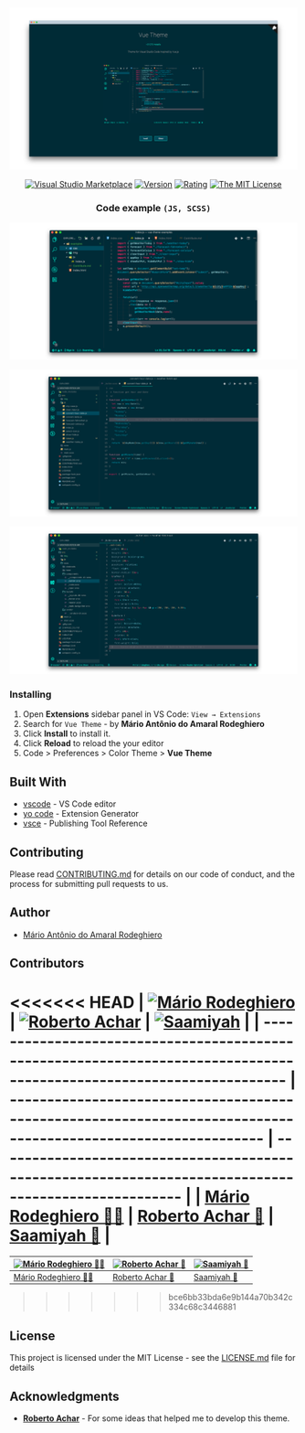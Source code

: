 ![Example3 running](images/vue-theme-page.png)

<div align="center">

[![Visual Studio Marketplace](https://vsmarketplacebadge.apphb.com/installs-short/mariorodeghiero.vue-theme.svg?style=flat-square)](https://marketplace.visualstudio.com/items?itemName=mariorodeghiero.vue-theme)
[![Version](https://vsmarketplacebadge.apphb.com/version-short/mariorodeghiero.vue-theme.svg)](https://marketplace.visualstudio.com/items?itemName=mariorodeghiero.vue-theme)
[![Rating](https://vsmarketplacebadge.apphb.com/rating-short/mariorodeghiero.vue-theme.svg)](https://marketplace.visualstudio.com/items?itemName=mariorodeghiero.vue-theme)
[![The MIT License](https://img.shields.io/badge/license-MIT-blue.svg?style=flat-square)](http://opensource.org/licenses/MIT)

</div>

<div align="center">

### Code example `(JS, SCSS)`

![Example running](images/example.png)

![Example2 running](images/example-2.png)

![Example3 running](images/example-3.png)

</div>

### Installing

1.  Open **Extensions** sidebar panel in VS Code: `View → Extensions`
2.  Search for `Vue Theme` - by **Mário Antônio do Amaral Rodeghiero**
3.  Click **Install** to install it.
4.  Click **Reload** to reload the your editor
5.  Code > Preferences > Color Theme > **Vue Theme**

## Built With

- [vscode](https://code.visualstudio.com/download) - VS Code editor
- [yo code](https://code.visualstudio.com/docs/extensions/yocode) - Extension Generator
- [vsce](https://code.visualstudio.com/docs/extensions/publish-extension) - Publishing Tool Reference

## Contributing

Please read [CONTRIBUTING.md](CONTRIBUTING.md) for details on our code of conduct, and the process for submitting pull requests to us.

## Author

- [Mário Antônio do Amaral Rodeghiero](https://github.com/mariorodeghiero)

## Contributors

<<<<<<< HEAD
| [![Mário Rodeghiero](https://avatars0.githubusercontent.com/u/24671133?s=60&v=4)](https://github.com/mariorodeghiero) | [![Roberto Achar](https://avatars2.githubusercontent.com/u/7755073?s=60&v=4)](https://github.com/robertoachar) | [![Saamiyah](https://avatars0.githubusercontent.com/u/7201256?s=60&v=4)](https://github.com/Saamiyah) |
| --------------------------------------------------------------------------------------------------------------------- | -------------------------------------------------------------------------------------------------------------- | ----------------------------------------------------------------------------------------------------- |
| [Mário Rodeghiero 👨‍💻](https://github.com/nesl247) | [Roberto Achar 📖](https://github.com/robertoachar) | [Saamiyah 📖](https://github.com/Saamiyah) |
=======
[![Mário Rodeghiero 👨‍💻](https://avatars0.githubusercontent.com/u/24671133?s=60&v=4)](https://github.com/mariorodeghiero) | [![Roberto Achar 📖](https://avatars2.githubusercontent.com/u/7755073?s=60&v=4)](https://github.com/robertoachar) | [![Saamiyah 📖](https://avatars0.githubusercontent.com/u/7201256?s=60&v=4)](https://github.com/Saamiyah)
--- | --- | ---
[Mário Rodeghiero 👨‍💻](https://github.com/mariorodeghiero) | [Roberto Achar 📖](https://github.com/robertoachar) | [Saamiyah 📖](https://github.com/Saamiyah)

> > > > > > > bce6bb33bda6e9b144a70b342c334c68c3446881

## License

This project is licensed under the MIT License - see the [LICENSE.md](LICENSE.md) file for details

## Acknowledgments

- [**Roberto Achar**](https://github.com/robertoachar) - For some ideas that helped me to develop this theme.
